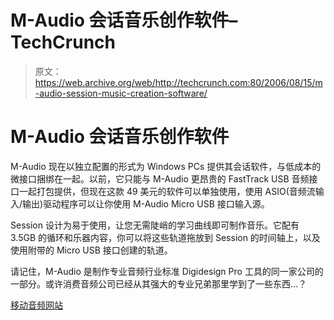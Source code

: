 # M-Audio 会话音乐创作软件–TechCrunch

> 原文：<https://web.archive.org/web/http://techcrunch.com:80/2006/08/15/m-audio-session-music-creation-software/>

# M-Audio 会话音乐创作软件

M-Audio 现在以独立配置的形式为 Windows PCs 提供其会话软件，与低成本的微接口捆绑在一起。以前，它只能与 M-Audio 更昂贵的 FastTrack USB 音频接口一起打包提供，但现在这款 49 美元的软件可以单独使用，使用 ASIO(音频流输入/输出)驱动程序可以让你使用 M-Audio Micro USB 接口输入源。

Session 设计为易于使用，让您无需陡峭的学习曲线即可制作音乐。它配有 3.5GB 的循环和乐器内容，你可以将这些轨道拖放到 Session 的时间轴上，以及使用附带的 Micro USB 接口创建的轨道。

请记住，M-Audio 是制作专业音频行业标准 Digidesign Pro 工具的同一家公司的一部分。或许消费音频公司已经从其强大的专业兄弟那里学到了一些东西…？

[移动音频网站](https://web.archive.org/web/20210303001009/http://www.m-audio.com/index.php?do=products.family)